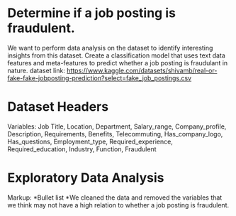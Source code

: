 # Determine if a job posting is fraudulent. 
We want to perform data analysis on the dataset to identify interesting insights from this dataset.
Create a classification model that uses text data features and meta-features to predict whether a job posting is fraudulant in nature. 
dataset link: https://www.kaggle.com/datasets/shivamb/real-or-fake-fake-jobposting-prediction?select=fake_job_postings.csv

# Dataset Headers
Variables: Job Title, Location, Department, Salary_range, Company_profile, Description, Requirements, Benefits, Telecommuting, Has_company_logo, Has_questions, 
Employment_type, Required_experience, Required_education, Industry, Function, Fraudulent

# Exploratory Data Analysis
Markup: *Bullet list
*We cleaned the data and removed the variables that we think may not have a high relation to whether a job posting is fraudulent.

